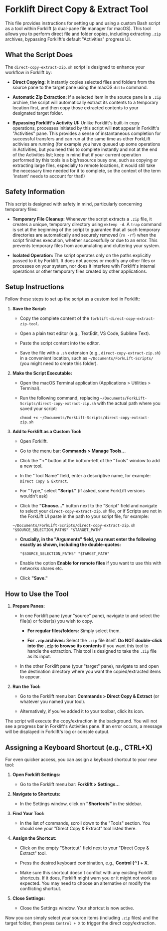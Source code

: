 # Forklift Direct Copy & Extract Tool

This file provides instructions for setting up and using a custom Bash script as a tool within Forklift (a dual-pane file manager for macOS). This tool allows you to perform direct file and folder copies, including extracting `.zip` archives, bypassing Forklift's default "Activities" progress UI.

## What the Script Does

The `direct-copy-extract-zip.sh` script is designed to enhance your workflow in Forklift by:

- **Direct Copying:** It instantly copies selected files and folders from the source pane to the target pane using the macOS `ditto` command.

- **Automatic Zip Extraction:** If a selected item in the source pane is a `.zip` archive, the script will automatically extract its contents to a temporary location first, and then copy those extracted contents to your designated target folder.

- **Bypassing Forklift's Activity UI:** Unlike Forklift's built-in copy operations, processes initiated by this script will **not** appear in Forklift's "Activities" pane. This provides a sense of instantaneous completion for successful transfers and can run at the same time as other ForkLift acitivies are running (for example you have queued up some operations in Activities, but you need this to complete instantly and not at the end of the Activities list; keep in mind that if your current operation performed by this tools is a big/resource busy one, such as copying or extracting large files, especially to remote locations, it would still take the necessary time needed for it to complete, so the context of the term 'instant' needs to account for that!)

## Safety Information

This script is designed with safety in mind, particularly concerning temporary files:

- **Temporary File Cleanup:** Whenever the script extracts a `.zip` file, it creates a unique, temporary directory using `mktemp -d`. A `trap` command is set at the beginning of the script to guarantee that all such temporary directories are automatically and securely removed (`rm -rf`) when the script finishes execution, whether successfully or due to an error. This prevents temporary files from accumulating and cluttering your system.

- **Isolated Operation:** The script operates only on the paths explicitly passed to it by Forklift. It does not access or modify any other files or processes on your system, nor does it interfere with Forklift's internal operations or other temporary files created by other applications.

## Setup Instructions

Follow these steps to set up the script as a custom tool in Forklift:

1. **Save the Script:**

   - Copy the complete content of the `forklift-direct-copy-extract-zip-tool`.

   - Open a plain text editor (e.g., TextEdit, VS Code, Sublime Text).

   - Paste the script content into the editor.

   - Save the file with a `.sh` extension (e.g., `direct-copy-extract-zip.sh`) in a convenient location, such as `~/Documents/ForkLift-Scripts/` (you might need to create this folder).

2. **Make the Script Executable:**

   - Open the macOS Terminal application (Applications > Utilities > Terminal).

   - Run the following command, replacing `~/Documents/ForkLift-Scripts/direct-copy-extract-zip.sh` with the actual path where you saved your script:

     ```
     chmod +x ~/Documents/ForkLift-Scripts/direct-copy-extract-zip.sh

     ```

3. **Add to Forklift as a Custom Tool:**

   - Open Forklift.

   - Go to the menu bar: **Commands > Manage Tools...**

   - Click the **"+"** button at the bottom-left of the "Tools" window to add a new tool.

   - In the "Tool Name" field, enter a descriptive name, for example: `Direct Copy & Extract`.

   - For "Type," select **"Script."** (if asked, some ForkLift versions wouldn't ask)

   - Click the **"Choose..."** button next to the "Script" field and navigate to select your `direct-copy-extract-zip.sh` file, or if Scripts are not in the ForkLift UI paste in the path to your script file, for example:

   ```
   ~/Documents/ForkLift-Scripts/direct-copy-extract-zip.sh "$SOURCE_SELECTION_PATHS" "$TARGET_PATH"
   ```

   - **Crucially, in the "Arguments" field, you must enter the following exactly as shown, including the double-quotes:**

     ```
     "$SOURCE_SELECTION_PATHS" "$TARGET_PATH"

     ```

   - Enable the option **Enable for remote files** if you want to use this with networks shares etc.

   - Click **"Save."**

## How to Use the Tool

1. **Prepare Panes:**

   - In one Forklift pane (your "source" pane), navigate to and select the file(s) or folder(s) you wish to copy.

     - **For regular files/folders:** Simply select them.

     - **For `.zip` archives:** Select the `.zip` file itself. **Do NOT double-click into the `.zip` to browse its contents** if you want this tool to handle the extraction. This tool is designed to take the `.zip` file as its input.

   - In the other Forklift pane (your "target" pane), navigate to and open the destination directory where you want the copied/extracted items to appear.

2. **Run the Tool:**

   - Go to the Forklift menu bar: **Commands > Direct Copy & Extract** (or whatever you named your tool).

   - Alternatively, if you've added it to your toolbar, click its icon.

The script will execute the copy/extraction in the background. You will not see a progress bar in Forklift's Activities pane. If an error occurs, a message will be displayed in Forklift's log or console output.

## Assigning a Keyboard Shortcut (e.g., CTRL+X)

For even quicker access, you can assign a keyboard shortcut to your new tool:

1. **Open Forklift Settings:**

   - Go to the Forklift menu bar: **Forklift > Settings...**

2. **Navigate to Shortcuts:**

   - In the Settings window, click on **"Shortcuts"** in the sidebar.

3. **Find Your Tool:**

   - In the list of commands, scroll down to the "Tools" section. You should see your "Direct Copy & Extract" tool listed there.

4. **Assign the Shortcut:**

   - Click on the empty "Shortcut" field next to your "Direct Copy & Extract" tool.

   - Press the desired keyboard combination, e.g., **Control (⌃) + X**.

   - Make sure this shortcut doesn't conflict with any existing Forklift shortcuts. If it does, Forklift might warn you or it might not work as expected. You may need to choose an alternative or modify the conflicting shortcut.

5. **Close Settings:**

   - Close the Settings window. Your shortcut is now active.

Now you can simply select your source items (including `.zip` files) and the target folder, then press `Control + X` to trigger the direct copy/extraction.
